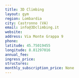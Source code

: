 ```yaml
---
title: 3D Climbing
layout: gym
region: Lombardia
city: Castronno (VA)
email: info@3Dclimbing.it
website: 
address: Via Monte Grappa 9
phone: 
latitude: 45.75019455
longitude: 8.81297016
annual_fee: 
ingress_price: 
structures: 
monthly_subscription_price: None
---
```


